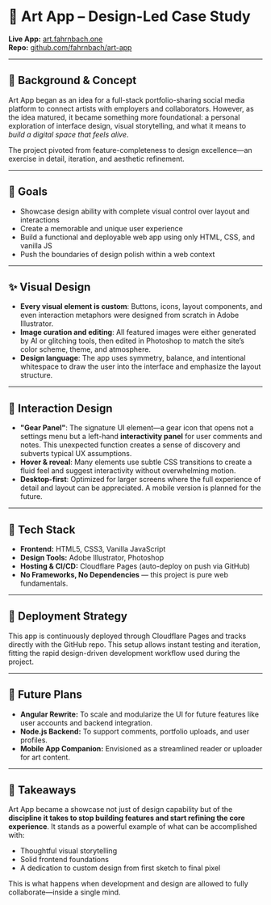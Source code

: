 
# 🎨 Art App – Design-Led Case Study

**Live App:** [art.fahrnbach.one](https://art.fahrnbach.one)  
**Repo:** [github.com/fahrnbach/art-app](https://github.com/fahrnbach/art-app)  

---

## 🧠 Background & Concept

Art App began as an idea for a full-stack portfolio-sharing social media platform to connect artists with employers and collaborators. However, as the idea matured, it became something more foundational: a personal exploration of interface design, visual storytelling, and what it means to *build a digital space that feels alive*.  

The project pivoted from feature-completeness to design excellence—an exercise in detail, iteration, and aesthetic refinement.

---

## 🎯 Goals

- Showcase design ability with complete visual control over layout and interactions  
- Create a memorable and unique user experience  
- Build a functional and deployable web app using only HTML, CSS, and vanilla JS  
- Push the boundaries of design polish within a web context  

---

## ✨ Visual Design

- **Every visual element is custom**: Buttons, icons, layout components, and even interaction metaphors were designed from scratch in Adobe Illustrator.
- **Image curation and editing**: All featured images were either generated by AI or glitching tools, then edited in Photoshop to match the site’s color scheme, theme, and atmosphere.
- **Design language**: The app uses symmetry, balance, and intentional whitespace to draw the user into the interface and emphasize the layout structure.

---

## 🧪 Interaction Design

- **"Gear Panel"**: The signature UI element—a gear icon that opens not a settings menu but a left-hand **interactivity panel** for user comments and notes. This unexpected function creates a sense of discovery and subverts typical UX assumptions.
- **Hover & reveal**: Many elements use subtle CSS transitions to create a fluid feel and suggest interactivity without overwhelming motion.
- **Desktop-first**: Optimized for larger screens where the full experience of detail and layout can be appreciated. A mobile version is planned for the future.

---

## 🔧 Tech Stack

- **Frontend:** HTML5, CSS3, Vanilla JavaScript  
- **Design Tools:** Adobe Illustrator, Photoshop  
- **Hosting & CI/CD:** Cloudflare Pages (auto-deploy on push via GitHub)  
- **No Frameworks, No Dependencies** — this project is pure web fundamentals.

---

## 🚀 Deployment Strategy

This app is continuously deployed through Cloudflare Pages and tracks directly with the GitHub repo. This setup allows instant testing and iteration, fitting the rapid design-driven development workflow used during the project.

---

## 🔮 Future Plans

- **Angular Rewrite:** To scale and modularize the UI for future features like user accounts and backend integration.
- **Node.js Backend:** To support comments, portfolio uploads, and user profiles.
- **Mobile App Companion:** Envisioned as a streamlined reader or uploader for art content.

---

## 🧵 Takeaways

Art App became a showcase not just of design capability but of the **discipline it takes to stop building features and start refining the core experience**. It stands as a powerful example of what can be accomplished with:

- Thoughtful visual storytelling  
- Solid frontend foundations  
- A dedication to custom design from first sketch to final pixel  

This is what happens when development and design are allowed to fully collaborate—inside a single mind.
